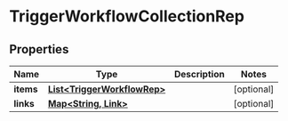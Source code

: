 

# TriggerWorkflowCollectionRep


## Properties

Name | Type | Description | Notes
------------ | ------------- | ------------- | -------------
**items** | [**List&lt;TriggerWorkflowRep&gt;**](TriggerWorkflowRep.md) |  |  [optional]
**links** | [**Map&lt;String, Link&gt;**](Link.md) |  |  [optional]



